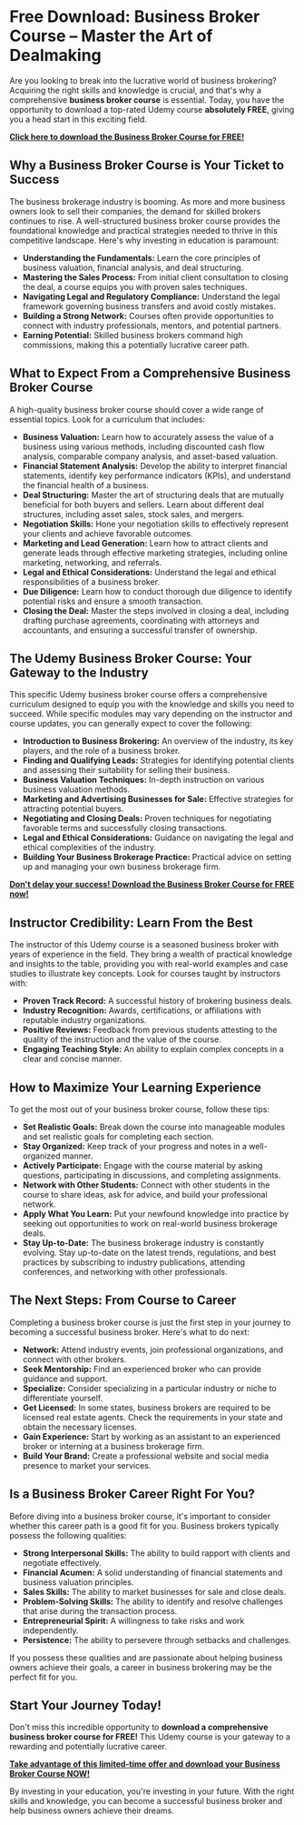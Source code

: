 # Free Download: Business Broker Course – Master the Art of Dealmaking

Are you looking to break into the lucrative world of business brokering? Acquiring the right skills and knowledge is crucial, and that's why a comprehensive **business broker course** is essential. Today, you have the opportunity to download a top-rated Udemy course **absolutely FREE**, giving you a head start in this exciting field.

[**Click here to download the Business Broker Course for FREE!**](https://udemywork.com/business-broker-course)

## Why a Business Broker Course is Your Ticket to Success

The business brokerage industry is booming. As more and more business owners look to sell their companies, the demand for skilled brokers continues to rise. A well-structured business broker course provides the foundational knowledge and practical strategies needed to thrive in this competitive landscape. Here's why investing in education is paramount:

*   **Understanding the Fundamentals:** Learn the core principles of business valuation, financial analysis, and deal structuring.
*   **Mastering the Sales Process:** From initial client consultation to closing the deal, a course equips you with proven sales techniques.
*   **Navigating Legal and Regulatory Compliance:** Understand the legal framework governing business transfers and avoid costly mistakes.
*   **Building a Strong Network:** Courses often provide opportunities to connect with industry professionals, mentors, and potential partners.
*   **Earning Potential:** Skilled business brokers command high commissions, making this a potentially lucrative career path.

## What to Expect From a Comprehensive Business Broker Course

A high-quality business broker course should cover a wide range of essential topics. Look for a curriculum that includes:

*   **Business Valuation:** Learn how to accurately assess the value of a business using various methods, including discounted cash flow analysis, comparable company analysis, and asset-based valuation.
*   **Financial Statement Analysis:** Develop the ability to interpret financial statements, identify key performance indicators (KPIs), and understand the financial health of a business.
*   **Deal Structuring:** Master the art of structuring deals that are mutually beneficial for both buyers and sellers. Learn about different deal structures, including asset sales, stock sales, and mergers.
*   **Negotiation Skills:** Hone your negotiation skills to effectively represent your clients and achieve favorable outcomes.
*   **Marketing and Lead Generation:** Learn how to attract clients and generate leads through effective marketing strategies, including online marketing, networking, and referrals.
*   **Legal and Ethical Considerations:** Understand the legal and ethical responsibilities of a business broker.
*   **Due Diligence:** Learn how to conduct thorough due diligence to identify potential risks and ensure a smooth transaction.
*   **Closing the Deal:** Master the steps involved in closing a deal, including drafting purchase agreements, coordinating with attorneys and accountants, and ensuring a successful transfer of ownership.

## The Udemy Business Broker Course: Your Gateway to the Industry

This specific Udemy business broker course offers a comprehensive curriculum designed to equip you with the knowledge and skills you need to succeed. While specific modules may vary depending on the instructor and course updates, you can generally expect to cover the following:

*   **Introduction to Business Brokering:** An overview of the industry, its key players, and the role of a business broker.
*   **Finding and Qualifying Leads:** Strategies for identifying potential clients and assessing their suitability for selling their business.
*   **Business Valuation Techniques:** In-depth instruction on various business valuation methods.
*   **Marketing and Advertising Businesses for Sale:** Effective strategies for attracting potential buyers.
*   **Negotiating and Closing Deals:** Proven techniques for negotiating favorable terms and successfully closing transactions.
*   **Legal and Ethical Considerations:** Guidance on navigating the legal and ethical complexities of the industry.
*   **Building Your Business Brokerage Practice:** Practical advice on setting up and managing your own business brokerage firm.

[**Don't delay your success! Download the Business Broker Course for FREE now!**](https://udemywork.com/business-broker-course)

## Instructor Credibility: Learn From the Best

The instructor of this Udemy course is a seasoned business broker with years of experience in the field. They bring a wealth of practical knowledge and insights to the table, providing you with real-world examples and case studies to illustrate key concepts. Look for courses taught by instructors with:

*   **Proven Track Record:** A successful history of brokering business deals.
*   **Industry Recognition:** Awards, certifications, or affiliations with reputable industry organizations.
*   **Positive Reviews:** Feedback from previous students attesting to the quality of the instruction and the value of the course.
*   **Engaging Teaching Style:** An ability to explain complex concepts in a clear and concise manner.

## How to Maximize Your Learning Experience

To get the most out of your business broker course, follow these tips:

*   **Set Realistic Goals:** Break down the course into manageable modules and set realistic goals for completing each section.
*   **Stay Organized:** Keep track of your progress and notes in a well-organized manner.
*   **Actively Participate:** Engage with the course material by asking questions, participating in discussions, and completing assignments.
*   **Network with Other Students:** Connect with other students in the course to share ideas, ask for advice, and build your professional network.
*   **Apply What You Learn:** Put your newfound knowledge into practice by seeking out opportunities to work on real-world business brokerage deals.
*   **Stay Up-to-Date:** The business brokerage industry is constantly evolving. Stay up-to-date on the latest trends, regulations, and best practices by subscribing to industry publications, attending conferences, and networking with other professionals.

## The Next Steps: From Course to Career

Completing a business broker course is just the first step in your journey to becoming a successful business broker. Here's what to do next:

*   **Network:** Attend industry events, join professional organizations, and connect with other brokers.
*   **Seek Mentorship:** Find an experienced broker who can provide guidance and support.
*   **Specialize:** Consider specializing in a particular industry or niche to differentiate yourself.
*   **Get Licensed:** In some states, business brokers are required to be licensed real estate agents. Check the requirements in your state and obtain the necessary licenses.
*   **Gain Experience:** Start by working as an assistant to an experienced broker or interning at a business brokerage firm.
*   **Build Your Brand:** Create a professional website and social media presence to market your services.

## Is a Business Broker Career Right For You?

Before diving into a business broker course, it's important to consider whether this career path is a good fit for you. Business brokers typically possess the following qualities:

*   **Strong Interpersonal Skills:** The ability to build rapport with clients and negotiate effectively.
*   **Financial Acumen:** A solid understanding of financial statements and business valuation principles.
*   **Sales Skills:** The ability to market businesses for sale and close deals.
*   **Problem-Solving Skills:** The ability to identify and resolve challenges that arise during the transaction process.
*   **Entrepreneurial Spirit:** A willingness to take risks and work independently.
*   **Persistence:** The ability to persevere through setbacks and challenges.

If you possess these qualities and are passionate about helping business owners achieve their goals, a career in business brokering may be the perfect fit for you.

## Start Your Journey Today!

Don't miss this incredible opportunity to **download a comprehensive business broker course for FREE!** This Udemy course is your gateway to a rewarding and potentially lucrative career.

[**Take advantage of this limited-time offer and download your Business Broker Course NOW!**](https://udemywork.com/business-broker-course)

By investing in your education, you're investing in your future. With the right skills and knowledge, you can become a successful business broker and help business owners achieve their dreams.
